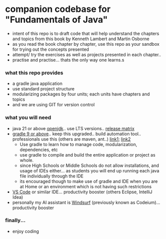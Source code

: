 # companion codebase for "Fundamentals of Java"
* intent of this repo is to draft code that will help understand the chapters and topics from this book by Kenneth Lambert and Martin Osborne
* as you read the book chapter by chapter, use this repo as your sandbox for trying out the concepts presented
* attempt/ try the exercises as well as projects presented in each chapter..
* practise and practise... thats the only way one learns.s

### what this repo provides
* a gradle java application
* use standard project structure
* modularizing packages by four units; each units have chapters and topics
* and we are using GIT for version control

### what you will need
* java 21 or above [openjdk](https://openjdk.org/projects/jdk/24/).. use LTS versions.. [release matrix](https://www.java.com/releases/matrix/)
* [gradle 9 or above](https://gradle.org/install/).. keep this upgraded.. build automation tool.. professionals use this (others are maven, ant..) [link1](https://www.baeldung.com/ant-maven-gradle); [link2](https://www.jrebel.com/blog/java-build-tools-comparison)
  * Use gradle to learn how to manage code, modularization, dependencies, etc
  * use gradle to compile and build the entire application or project as whole.
  * since High Schools or Middle Schools do not allow installations, and usage of IDEs either... as students you will end up running each java file individually through the IDE
  * its encouraged though to make use of gradle and IDE when you are at Home or an environment which is not having such restrictions
* [VS Code](https://code.visualstudio.com) or similar IDE... productivity booster (others Eclipse, IntelliJ Idea)
* personally my AI assistant is [Windsurf](https://windsurf.com) (previously known as Codeium)... productivity booster

### finally...
* enjoy coding
